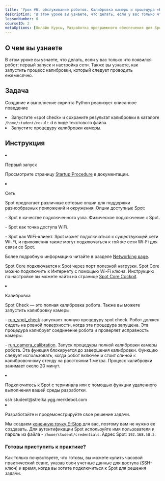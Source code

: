 ```yaml
---
title: 'Урок #6, обслуживание роботов. Калибровка камеры и процедура «Выездной проверки»'
description: "В этом уроке вы узнаете, что делать, если у вас только что появился робот: первый запуск и настройка сети. Также вы узнаете, как запустить процесс калибровки, который следует проводить ежемесячно."
lessonNumber: 6
courseID: 2
metaOptions: [Онлайн Курсы, Разработка программного обеспечения для Spot от Boston Dynamics]
---
```



<section class="container__narrow">

## О чем вы узнаете

В этом уроке вы узнаете, что делать, если у вас только что появился робот: первый запуск и настройка сети. Также вы узнаете, как запустить процесс калибровки, который следует проводить ежемесячно.

</section>


<section class="container__narrow">

## Задача

Создание и выполнение скрипта Python реализует описанное поведение

<List type="numbers">
<li>Запустите «spot check» и сохраните результат калибровки в каталоге <code>/home/student/result</code> d в виде текстового файла.</li>
<li>Запустите процедуру калибровки камеры.</li>
</List>

</section>

<section class="container__reg">

## Инструкция

<List type="numbers">

<li>

Первый запуск

Просмотрите страницу [Startup Procedure](https://support.bostondynamics.com/s/article/Startup-Procedure) в документации.

</li>

<li>

Сеть

Spot предлагает различные сетевые опции для поддержки разнообразных приложений и окружения. Опции доступные Spot:

\- Spot в качестве подключенного узла. Физическое подключение к Spot.

\- Spot как точка доступа WiFi.

\- Spot как WiFi-клиент. Spot может подключаться к существующей сети Wi-Fi, и приложения также могут подключаться к той же сети Wi-Fi для связи со Spot.

Более подробную информацию читайте в разделе [Networking page](https://dev.bostondynamics.com/docs/concepts/networking).

Spot Core подключается к Spot через порт полезной нагрузки. Spot Core можно подключить к Интернету с помощью Wi-Fi ключа. Инструкцию по настройке вы можете найти на странице [Spot Core Cockpit](https://dev.bostondynamics.com/docs/payload/spot_core_cockpit.html?highlight=spot%20check).

</li>

<li>

Калибровка

Spot Check — это полная калибровка робота. Также вы можете запустить калибровку камеры

\- [run_spot_check](https://github.com/boston-dynamics/spot-sdk/blob/master/python/bosdyn-client/src/bosdyn/client/spot_check.py#L164) запускает полную процедуру spot check. Робот должен сидеть на ровной поверхности, когда эта процедура запущена. Эта процедура калибрует соединение робота и проверяет исправность камеры.

\- [run_camera_calibration](https://github.com/boston-dynamics/spot-sdk/blob/master/python/bosdyn-client/src/bosdyn/client/spot_check.py#L204). Запуск процедуры полной калибровки камеры робота. Эта функция блокируется до завершения калибровки. Функцию следует использовать, когда робот включен и стоит спиной к калибровочному стенду на расстоянии 1 метра. Процесс калибровки занимает около 20 минут.

</li>

<li>

Подключитесь к Spot с терминала или с помощью функции удаленного выполнения вашей среды разработки.

<lessonCodeWrapper language="bash">
ssh student@strelka.ygg.merklebot.com
</lessonCodeWrapper>

</li>

<li>

Разработайте и продемонстрируйте свое решение задачи.

Мы создаем [конечную точку E-Stop](https://dev.bostondynamics.com/python/examples/estop/readme) для вас, поэтому вам не нужно ее создавать. Для аутентификации Spot используйте имя пользователя и пароль из файла - <code>/home/student/credentials</code>. Адрес Spot: <code>192.168.50.3</code>.

</li>

</List>
</section>

<section class="container__narrow">

### Готовы приступить к практике?

Как только почувствуете, что готовы, вы можете купить часовой практический сеанс, указав свои учетные данные для доступа (SSH-ключ) и время, когда вы хотите подключиться к Spot для решения задачи.

##### <LessonButtonLink src="https://dapp.spot-sdk.education/#/checkout" text="Арендовать Spot" />

</section>
